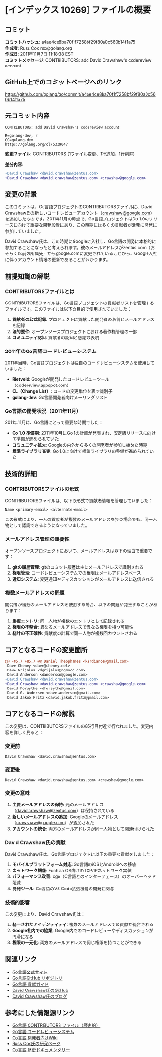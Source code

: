 # [インデックス 10269] ファイルの概要

## コミット

**コミットハッシュ**: a4ae4ce8ba70f1f7258bf29f80a0c560b14f1a75  
**作成者**: Russ Cox <rsc@golang.org>  
**作成日**: 2011年11月7日 11:18:38 EST  
**コミットメッセージ**: CONTRIBUTORS: add David Crawshaw's codereview account

## GitHub上でのコミットページへのリンク

https://github.com/golang/go/commit/a4ae4ce8ba70f1f7258bf29f80a0c560b14f1a75

## 元コミット内容

```
CONTRIBUTORS: add David Crawshaw's codereview account

R=golang-dev, r
CC=golang-dev
https://golang.org/cl/5339047
```

**変更ファイル**: CONTRIBUTORS (1ファイル変更、1行追加、1行削除)

**差分内容**:
```diff
-David Crawshaw <david.crawshaw@zentus.com>
+David Crawshaw <david.crawshaw@zentus.com> <crawshaw@google.com>
```

## 変更の背景

このコミットは、Go言語プロジェクトのCONTRIBUTORSファイルに、David Crawshaw氏の新しいコードレビューアカウント（crawshaw@google.com）を追加したものです。2011年11月の時点で、Go言語プロジェクトはGo 1.0のリリースに向けて重要な開発段階にあり、この時期には多くの貢献者が活発に開発に参加していました。

David Crawshaw氏は、この時期にGoogleに入社し、Go言語の開発に本格的に参加することになったと考えられます。彼のメールアドレスがzentus.com（おそらく以前の所属先）からgoogle.comに変更されていることから、Google入社に伴うアカウント情報の更新であることがわかります。

## 前提知識の解説

### CONTRIBUTORSファイルとは

CONTRIBUTORSファイルは、Go言語プロジェクトの貢献者リストを管理するファイルです。このファイルは以下の目的で使用されていました：

1. **貢献者の公式記録**: プロジェクトに貢献した開発者の名前とメールアドレスを記録
2. **法的要件**: オープンソースプロジェクトにおける著作権管理の一部
3. **コミュニティ認知**: 貢献者の認知と感謝の表明

### 2011年のGo言語コードレビューシステム

2011年当時、Go言語プロジェクトは独自のコードレビューシステムを使用していました：

- **Rietveld**: Googleが開発したコードレビューツール（codereview.appspot.com）
- **CL（Change List）**: コードの変更単位を表す識別子
- **golang-dev**: Go言語開発者向けメーリングリスト

### Go言語の開発状況（2011年11月）

2011年11月は、Go言語にとって重要な時期でした：

- **Go 1.0 準備期**: 2011年10月にGo 1の計画が発表され、安定版リリースに向けて準備が進められていた
- **コミュニティ拡大**: Googleの内外から多くの開発者が参加し始めた時期
- **標準ライブラリ充実**: Go 1.0に向けて標準ライブラリの整備が進められていた

## 技術的詳細

### CONTRIBUTORSファイルの形式

CONTRIBUTORSファイルは、以下の形式で貢献者情報を管理していました：

```
Name <primary-email> <alternate-email>
```

この形式により、一人の貢献者が複数のメールアドレスを持つ場合でも、同一人物として認識できるようになっていました。

### メールアドレス管理の重要性

オープンソースプロジェクトにおいて、メールアドレスは以下の理由で重要です：

1. **gitの履歴管理**: gitのコミット履歴は主にメールアドレスで識別される
2. **権限管理**: コードレビューシステムでの権限はメールアドレスベース
3. **通知システム**: 変更通知やディスカッションがメールアドレスに送信される

### 複数メールアドレスの問題

開発者が複数のメールアドレスを使用する場合、以下の問題が発生することがあります：

1. **重複エントリ**: 同一人物が複数のエントリとして記録される
2. **権限の不整合**: 異なるメールアドレスで異なる権限を持つ可能性
3. **統計の不正確性**: 貢献度の計算で同一人物が複数回カウントされる

## コアとなるコードの変更箇所

```diff
@@ -85,7 +85,7 @@ Daniel Theophanes <kardianos@gmail.com>
 Dave Cheney <dave@cheney.net>
 Dave Grijalva <dgrijalva@ngmoco.com>
 David Anderson <danderson@google.com>
-David Crawshaw <david.crawshaw@zentus.com>
+David Crawshaw <david.crawshaw@zentus.com> <crawshaw@google.com>
 David Forsythe <dforsythe@gmail.com>
 David G. Andersen <dave.andersen@gmail.com>
 David Jakob Fritz <david.jakob.fritz@gmail.com>
```

## コアとなるコードの解説

この変更は、CONTRIBUTORSファイルの85行目付近で行われました。変更内容を詳しく見ると：

### 変更前
```
David Crawshaw <david.crawshaw@zentus.com>
```

### 変更後
```
David Crawshaw <david.crawshaw@zentus.com> <crawshaw@google.com>
```

### 変更の意味

1. **主要メールアドレスの保持**: 元のメールアドレス（david.crawshaw@zentus.com）は保持されている
2. **新しいメールアドレスの追加**: Googleのメールアドレス（crawshaw@google.com）が追加された
3. **アカウントの統合**: 両方のメールアドレスが同一人物として関連付けられた

### David Crawshaw氏の貢献

David Crawshaw氏は、Go言語プロジェクトに以下の重要な貢献をしました：

1. **モバイルプラットフォーム対応**: Go言語のiOSとAndroidへの移植
2. **ネットワーク機能**: Fuchsia OS向けのTCP/IPネットワーク実装
3. **パフォーマンス改善**: cgo（C言語とのインターフェース）のオーバーヘッド削減
4. **開発ツール**: Go言語のVS Code拡張機能の開発に関与

### 技術的影響

この変更により、David Crawshaw氏は：

1. **統一されたアイデンティティ**: 複数のメールアドレスでの貢献が統合される
2. **Google社内での協業**: Google内でのコードレビューやディスカッションが円滑になる
3. **権限の一元化**: 両方のメールアドレスで同じ権限を持つことができる

## 関連リンク

- [Go言語公式サイト](https://go.dev/)
- [Go言語GitHub リポジトリ](https://github.com/golang/go)
- [Go言語 貢献ガイド](https://go.dev/doc/contribute)
- [David Crawshaw氏のGitHub](https://github.com/crawshaw)
- [David Crawshaw氏のブログ](https://crawshaw.io/)

## 参考にした情報源リンク

- [Go言語 CONTRIBUTORS ファイル（歴史的）](https://go.googlesource.com/go/+/go1/CONTRIBUTORS)
- [Go言語 コードレビューシステム](https://go.dev/wiki/CodeReview)
- [Go言語 開発者向けWiki](https://go.dev/wiki/)
- [Russ Cox氏の研究ページ](https://research.swtch.com/)
- [Go言語 歴史ドキュメンタリー](https://golang.design/history/)
